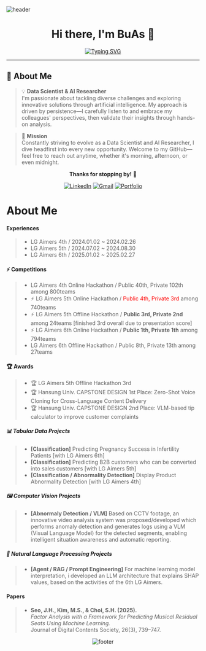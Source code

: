 ![header](https://capsule-render.vercel.app/api?type=venom&color=auto&height=300&section=header&text=SeoBuAs&fontSize=90&fontColor=gray&strokeWidth=1&stroke=FFFFFF)

<div align="center">

# Hi there, I'm BuAs 👋

[![Typing SVG](https://readme-typing-svg.herokuapp.com?font=Fira+Code&weight=600&size=24&duration=3000&pause=1000&color=36BCF7&center=true&vCenter=true&width=600&lines=Data+Scientist+%26+AI+Researcher;Passionate+about+AI+Innovation;Always+Ready+to+Explore+New+Challenges)](https://git.io/typing-svg)

</div>

---

## 🚀 About Me

> 💡 **Data Scientist & AI Researcher**  
> I'm passionate about tackling diverse challenges and exploring innovative solutions through artificial intelligence. My approach is driven by persistence—I carefully listen to and embrace my colleagues' perspectives, then validate their insights through hands-on analysis.

> 🎯 **Mission**  
> Constantly striving to evolve as a Data Scientist and AI Researcher, I dive headfirst into every new opportunity. Welcome to my GitHub—feel free to reach out anytime, whether it's morning, afternoon, or even midnight.

<div align="center">

**Thanks for stopping by!** 🌟

[![LinkedIn](https://img.shields.io/badge/LinkedIn-0077B5?style=for-the-badge&logo=linkedin&logoColor=white)](your-linkedin-url)
[![Gmail](https://img.shields.io/badge/Gmail-D14836?style=for-the-badge&logo=gmail&logoColor=white)](mailto:your-email)
[![Portfolio](https://img.shields.io/badge/Portfolio-000000?style=for-the-badge&logo=About.me&logoColor=white)](your-portfolio-url)

</div>


# About Me
#### Experiences
> - LG Aimers 4th / 2024.01.02 ~ 2024.02.26
> - LG Aimers 5th / 2024.07.02 ~ 2024.08.30
> - LG Aimers 6th / 2025.01.02 ~ 2025.02.27
#### ⚡ Competitions
> - LG Aimers 4th Online Hackathon / Public 40th, Private 102th among 800teams
> - ⚡ LG Aimers 5th Online Hackathon / <font color="red">Public 4th, Private 3rd</font> among 740teams
> - ⚡ LG Aimers 5th Offline Hackathon / **Public 3rd, Private 2nd** among 24teams [finished 3rd overall due to presentation score]
> - ⚡ LG Aimers 6th Online Hackathon / **Public 1th, Private 1th** among 794teams
> - LG Aimers 6th Offline Hackathon / Public 8th, Private 13th among 27teams
#### 🏆 Awards
> - 🏆 LG Aimers 5th Offline Hackathon 3rd 
> - 🏆 Hansung Univ. CAPSTONE DESIGN 1st Place: Zero-Shot Voice Cloning for Cross-Language Content Delivery
> - 🏆 Hansung Univ. CAPSTONE DESIGN 2nd Place: VLM-based tip calculator to improve customer complaints
##### 📊 Tabular Data Projects
> - **[Classification]** Predicting Pregnancy Success in Infertility Patients [with LG Aimers 6th]
> - **[Classification]** Predicting B2B customers who can be converted into sales customers [with LG Aimers 5th]
> - **[Classification / Abnormality Detection]** Display Product Abnormality Detection [with LG Aimers 4th]

##### 🖼️ Computer Vision Projects
> - **[Abnormaly Detection / VLM]** Based on CCTV footage, an innovative video analysis system was proposed/developed which performs anomaly detection and generates logs using a VLM (Visual Language Model) for the detected segments, enabling intelligent situation awareness and automatic reporting.
##### 📝 Natural Language Processing Projects
> - **[Agent / RAG / Prompt Engineering]** For machine learning model interpretation, i developed an LLM architecture that explains SHAP values, based on the activities of the 6th LG Aimers.


#### Papers
> - **Seo, J.H., Kim, M.S., & Choi, S.H. (2025).**  
>   *Factor Analysis with a Framework for Predicting Musical Residual Seats Using Machine Learning.*  
>   Journal of Digital Contents Society, 26(3), 739–747.

<div align="center">

![footer](https://capsule-render.vercel.app/api?type=waving&color=gradient&height=100&section=footer)

</div>

